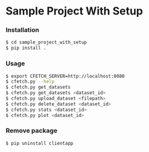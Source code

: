 # Sample Project With Setup
### Installation
```sh
$ cd sample_project_with_setup
$ pip install .
```
### Usage
```sh
$ export CFETCH_SERVER=http://localhost:8080
$ cfetch.py --help
$ cfetch.py get_datasets
$ cfetch.py get_datasets <dataset_id>
$ cfetch.py upload_dataset <filepath>
$ cfetch.py delete_dataset <dataset_id>
$ cfetch.py stats <dataset_id>
$ cfetch.py plot <dataset_id>
```
### Remove package
```sh
$ pip uninstall clientapp
```

